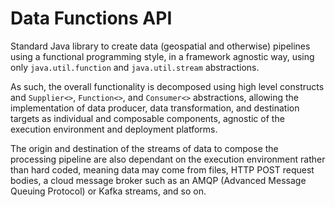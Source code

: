 # Data Functions API

Standard Java library to create data (geospatial and otherwise) pipelines 
using a functional programming style, in a framework agnostic way, using
only `java.util.function` and `java.util.stream` abstractions.

As such, the overall functionality is decomposed using high level constructs 
and `Supplier<>`, `Function<>`, and `Consumer<>` abstractions,
allowing the implementation of data producer, data transformation, and destination
targets as individual and composable components, agnostic of
the execution environment and deployment platforms.

The origin and destination of the streams of data to compose the processing
pipeline are also dependant on the execution environment rather
than hard coded, meaning data may come from files, HTTP POST request bodies, 
a cloud message broker such as an AMQP (Advanced Message Queuing Protocol)
or Kafka streams, and so on.
